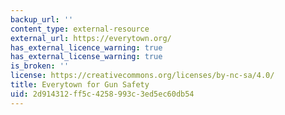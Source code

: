 ```yaml
---
backup_url: ''
content_type: external-resource
external_url: https://everytown.org/
has_external_licence_warning: true
has_external_license_warning: true
is_broken: ''
license: https://creativecommons.org/licenses/by-nc-sa/4.0/
title: Everytown for Gun Safety
uid: 2d914312-ff5c-4258-993c-3ed5ec60db54
---
```

